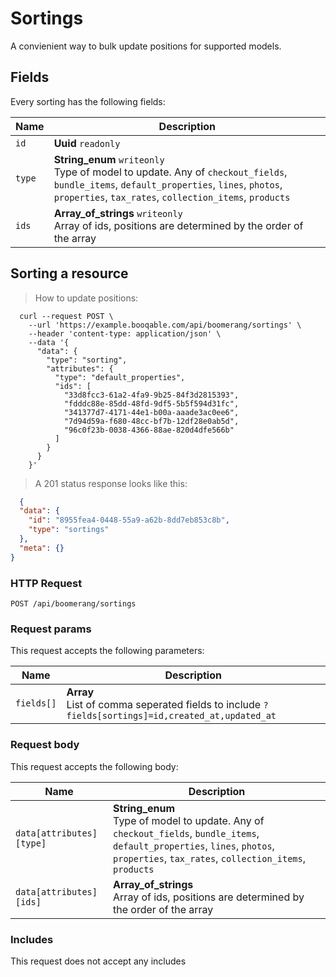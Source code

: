 # Sortings

A convienient way to bulk update positions for supported models.

## Fields
Every sorting has the following fields:

Name | Description
-- | --
`id` | **Uuid** `readonly`<br>
`type` | **String_enum** `writeonly`<br>Type of model to update. Any of `checkout_fields`, `bundle_items`, `default_properties`, `lines`, `photos`, `properties`, `tax_rates`, `collection_items`, `products`
`ids` | **Array_of_strings** `writeonly`<br>Array of ids, positions are determined by the order of the array


## Sorting a resource



> How to update positions:

```shell
  curl --request POST \
    --url 'https://example.booqable.com/api/boomerang/sortings' \
    --header 'content-type: application/json' \
    --data '{
      "data": {
        "type": "sorting",
        "attributes": {
          "type": "default_properties",
          "ids": [
            "33d8fcc3-61a2-4fa9-9b25-84f3d2815393",
            "fdddc88e-85dd-48fd-9df5-5b5f594d31fc",
            "341377d7-4171-44e1-b00a-aaade3ac0ee6",
            "7d94d59a-f680-48cc-bf7b-12df28e0ab5d",
            "96c0f23b-0038-4366-88ae-820d4dfe566b"
          ]
        }
      }
    }'
```

> A 201 status response looks like this:

```json
  {
  "data": {
    "id": "8955fea4-0448-55a9-a62b-8dd7eb853c8b",
    "type": "sortings"
  },
  "meta": {}
}
```

### HTTP Request

`POST /api/boomerang/sortings`

### Request params

This request accepts the following parameters:

Name | Description
-- | --
`fields[]` | **Array** <br>List of comma seperated fields to include `?fields[sortings]=id,created_at,updated_at`


### Request body

This request accepts the following body:

Name | Description
-- | --
`data[attributes][type]` | **String_enum** <br>Type of model to update. Any of `checkout_fields`, `bundle_items`, `default_properties`, `lines`, `photos`, `properties`, `tax_rates`, `collection_items`, `products`
`data[attributes][ids]` | **Array_of_strings** <br>Array of ids, positions are determined by the order of the array


### Includes

This request does not accept any includes